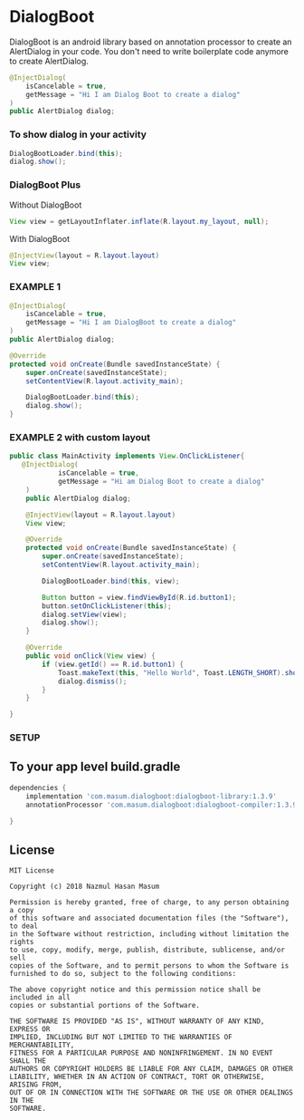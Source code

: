 # DialogBoot 
DialogBoot is an android library based on annotation processor to create an AlertDialog in your code. You don't need to write boilerplate code anymore to create AlertDialog. 

``` JAVA
@InjectDialog(
    isCancelable = true,
    getMessage = "Hi I am Dialog Boot to create a dialog"
)
public AlertDialog dialog;
```
### To show dialog in your activity

``` JAVA
DialogBootLoader.bind(this);
dialog.show();
```

### DialogBoot Plus
Without DialogBoot
```Java
View view = getLayoutInflater.inflate(R.layout.my_layout, null);
```
With DialogBoot
```JAVA
@InjectView(layout = R.layout.layout)
View view;
```

### EXAMPLE 1

```JAVA
@InjectDialog(
    isCancelable = true,
    getMessage = "Hi I am DialogBoot to create a dialog"
)
public AlertDialog dialog;

@Override
protected void onCreate(Bundle savedInstanceState) {
    super.onCreate(savedInstanceState);
    setContentView(R.layout.activity_main);

    DialogBootLoader.bind(this);
    dialog.show();
}
```


### EXAMPLE 2 with custom layout

```JAVA
public class MainActivity implements View.OnClickListener{
   @InjectDialog(
            isCancelable = true,
            getMessage = "Hi am Dialog Boot to create a dialog"
    )
    public AlertDialog dialog;

    @InjectView(layout = R.layout.layout)
    View view;

    @Override
    protected void onCreate(Bundle savedInstanceState) {
        super.onCreate(savedInstanceState);
        setContentView(R.layout.activity_main);

        DialogBootLoader.bind(this, view);

        Button button = view.findViewById(R.id.button1);
        button.setOnClickListener(this);
        dialog.setView(view);
        dialog.show();
    }

    @Override
    public void onClick(View view) {
        if (view.getId() == R.id.button1) {
            Toast.makeText(this, "Hello World", Toast.LENGTH_SHORT).show();
            dialog.dismiss();
        }
    }

}
```

### SETUP

## To your app level build.gradle

```groovy
dependencies {
    implementation 'com.masum.dialogboot:dialogboot-library:1.3.9'
    annotationProcessor 'com.masum.dialogboot:dialogboot-compiler:1.3.9'
   
}
```
License
-----------

    MIT License

    Copyright (c) 2018 Nazmul Hasan Masum

    Permission is hereby granted, free of charge, to any person obtaining a copy
    of this software and associated documentation files (the "Software"), to deal
    in the Software without restriction, including without limitation the rights
    to use, copy, modify, merge, publish, distribute, sublicense, and/or sell
    copies of the Software, and to permit persons to whom the Software is
    furnished to do so, subject to the following conditions:

    The above copyright notice and this permission notice shall be included in all
    copies or substantial portions of the Software.

    THE SOFTWARE IS PROVIDED "AS IS", WITHOUT WARRANTY OF ANY KIND, EXPRESS OR
    IMPLIED, INCLUDING BUT NOT LIMITED TO THE WARRANTIES OF MERCHANTABILITY,
    FITNESS FOR A PARTICULAR PURPOSE AND NONINFRINGEMENT. IN NO EVENT SHALL THE
    AUTHORS OR COPYRIGHT HOLDERS BE LIABLE FOR ANY CLAIM, DAMAGES OR OTHER
    LIABILITY, WHETHER IN AN ACTION OF CONTRACT, TORT OR OTHERWISE, ARISING FROM,
    OUT OF OR IN CONNECTION WITH THE SOFTWARE OR THE USE OR OTHER DEALINGS IN THE
    SOFTWARE.
